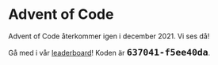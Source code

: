 # Advent of Code

Advent of Code återkommer igen i december 2021. Vi ses då!

Gå med i vår [leaderboard](https://adventofcode.com/2020/leaderboard)! Koden
är <b style="font-family: monospace; font-size: 1.3em;">637041-f5ee40da</b>.

<!--
Varje december så händer något fantastiskt. Programmerare vaknar frivilligt
klockan 6:00 och löser mysiga små problem i Advent of Code. Julen handlar ju om
gåvor, så därför kommer LiTHe kod att donera 20kr för varje löst deluppgift.
10kr till COVID-19-vaccinforskning och 10kr till att stödja Advent of Code.
Givetvis kommer vi ha en Advent of Code-kickoff på meetupen den första december!
Ses där!

Utöver vår Advent of Code-leaderboard håller LiTHe kod i en egen tävling. Vi
använder en lite annorlunda sortering än den på Advent of Codes hemsida där vi i
första hand sorterar efter stjärnor och sedan poäng. Endast LiU-studerande får
vara med och tävla om priserna men det går att trycka på en superavancerad knapp
för att även visa icke-tävlande. Om du tycker att du visst studerar på LiU men
inte är med på listan får du gärna kontakta någon i styrelsen så löser vi det.
(Du kan också kontakta oss om du inte vill vara med i tävlingen.)

Priserna delas ut enligt följande efter tävlingens slut 2020-12-25 23:59.

<ol start="0">
<li>1500 SEK</li>
<li>1100 SEK</li>
<li>750 SEK </li>
<li>500 SEK </li>
<li>500 SEK </li>
<li>500 SEK </li>
<li>250 SEK </li>
<li>250 SEK </li>
<li>250 SEK </li>
<li>250 SEK </li>
</ol>

<div id="sponsor-container">
    <img class="sponsor" src="/static/img/mindroad_logo.png" alt="Mindroad">
</div>

<hr>

## Tävlingen är nu över
<label class="toggle-aoc" for="aoc-trigger"><span class="only-aoc-some">Visa alla</span><span class="only-aoc-all">Visa tävlande</span></label>
<div id="leaderboard-container">
    <span class="only-aoc-all">
    <iframe class="only-light-theme leaderboard"
            src="https://lithekod.lysator.liu.se/leaderboard/?lightmode=true"></iframe>
    <iframe class="only-dark-theme leaderboard"
            src="https://lithekod.lysator.liu.se/leaderboard/"></iframe>
    </span><span class="only-aoc-some">
    <iframe class="only-light-theme leaderboard"
            src="https://lithekod.lysator.liu.se/leaderboard/?lightmode=true&some=true"></iframe>
    <iframe class="only-dark-theme leaderboard"
            src="https://lithekod.lysator.liu.se/leaderboard/?some=true"></iframe>
    </span>
</div>
-->
